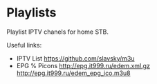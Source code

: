 # Playlists
Playlist IPTV chanels for home STB.

Useful links:
- IPTV List 
https://github.com/slavsky/m3u
- EPG % Picons
http://epg.it999.ru/edem.xml.gz
http://epg.it999.ru/edem_epg_ico.m3u8
